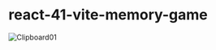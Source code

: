 # react-41-vite-memory-game

![Clipboard01](https://user-images.githubusercontent.com/61388692/202812787-804673d2-9c4e-471d-803c-b8183aeb9be1.png)
